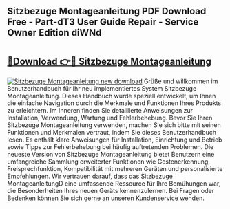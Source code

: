 ## Sitzbezuge Montageanleitung PDF Download Free - Part-dT3 User Guide Repair - Service Owner Edition diWNd

# <h2><a href="http://df6zhpt.blite.top/?on=Sitzbezuge+Montageanleitung">🔗Download 👉🔴 Sitzbezuge Montageanleitung</a></h2>

[![Sitzbezuge Montageanleitung new download](https://i.imgur.com/lujVjoI.png)](http://df6zhpt.blite.top/?on=Sitzbezuge+Montageanleitung)
Grüße und willkommen im Benutzerhandbuch für Ihr neu implementiertes System Sitzbezuge Montageanleitung. Dieses Handbuch wurde speziell entwickelt, um Ihnen die einfache Navigation durch die Merkmale und Funktionen Ihres Produkts zu erleichtern. Im Inneren finden Sie detaillierte Anweisungen zur Installation, Verwendung, Wartung und Fehlerbehebung. Bevor Sie Ihren Sitzbezuge Montageanleitung verwenden, machen Sie sich bitte mit seinen Funktionen und Merkmalen vertraut, indem Sie dieses Benutzerhandbuch lesen. Es enthält klare Anweisungen für Installation, Einrichtung und Betrieb sowie Tipps zur Fehlerbehebung bei häufig auftretenden Problemen. Die neueste Version von Sitzbezuge Montageanleitung bietet Benutzern eine umfangreiche Sammlung erweiterter Funktionen wie Gestenerkennung, Freisprechfunktion, Kompatibilität mit mehreren Geräten und personalisierte Empfehlungen. Wir vertrauen darauf, dass das Sitzbezuge MontageanleitungD eine umfassende Ressource für Ihre Bemühungen war, die Besonderheiten Ihres neuen Geräts kennenzulernen. Bei Fragen oder Bedenken können Sie sich gerne an unseren Kundenservice wenden.
